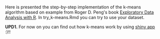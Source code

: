Here is presented the step-by-step implementation of the k-means algorithm based on example from Roger D. Peng's book [Exploratory Data Analysis with R](https://bookdown.org/rdpeng/exdata/k-means-clustering.html).
In try_k-means.Rmd you can try to use your dataset.   

**UPD1.** For now on you can find out how k-means work by using [shiny app](https://dmytroin.shinyapps.io/shiny_app/) :)!!
